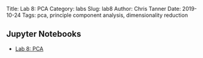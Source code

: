 Title: Lab 8: PCA
Category: labs
Slug: lab8
Author: Chris Tanner
Date: 2019-10-24
Tags: pca, principle component analysis, dimensionality reduction


## Jupyter Notebooks

- [Lab 8: PCA]({filename}notes/cs109a_lab8_PCA.ipynb)
